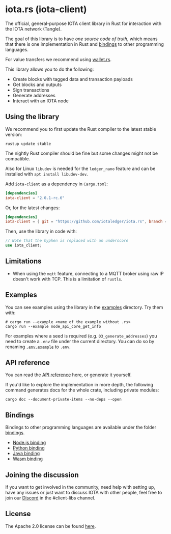 # iota.rs (iota-client)

The official, general-purpose IOTA client library in Rust for interaction with the IOTA network (Tangle).

The goal of this library is to have _one source code of truth_, which means that there is one implementation in Rust and [bindings](#bindings) to other programming languages.

For value transfers we recommend using [wallet.rs](https://github.com/iotaledger/wallet.rs).

This library allows you to do the following:

* Create blocks with tagged data and transaction payloads
* Get blocks and outputs
* Sign transactions
* Generate addresses
* Interact with an IOTA node

## Using the library

We recommend you to first update the Rust compiler to the latest stable version:

```shell
rustup update stable
```

The nightly Rust compiler should be fine but some changes might not be compatible.

Also for Linux `libudev` is needed for the `ledger_nano` feature and can be installed with `apt install libudev-dev`.

Add `iota-client` as a dependency in `Cargo.toml`:

```toml
[dependencies]
iota-client = "2.0.1-rc.6"
```

Or, for the latest changes:

```toml
[dependencies]
iota-client = { git = "https://github.com/iotaledger/iota.rs", branch = "develop" }
```

Then, use the library in code with:

```rust
// Note that the hyphen is replaced with an underscore
use iota_client;
```

## Limitations

- When using the `mqtt` feature, connecting to a MQTT broker using raw IP doesn't work with TCP. This is a limitation of `rustls`.

## Examples

You can see examples using the library in the [examples](client/examples/) directory. Try them with:

```shell
# cargo run --example <name of the example without .rs>
cargo run --example node_api_core_get_info
```

For examples where a seed is required (e.g. `03_generate_addresses`) you need to create a `.env` file under the current directory. You can do so by renaming [`.env.example`](.env.example) to `.env`.

## API reference

You can read the [API reference](https://docs.rs/iota-client) here, or generate it yourself.

If you'd like to explore the implementation in more depth, the following command generates docs for the whole crate, including private modules:

```shell
cargo doc --document-private-items --no-deps --open
```

## Bindings

Bindings to other programming languages are available under the folder [bindings](client/bindings/).

* [Node.js binding](client/bindings/nodejs/)
* [Python binding](client/bindings/python/)
* [Java binding](client/bindings/java/)
* [Wasm binding](client/bindings/wasm/)

## Joining the discussion

If you want to get involved in the community, need help with setting up, have any issues or just want to discuss IOTA with other people, feel free to join our [Discord](https://discord.iota.org/) in the #client-libs channel.

## License

The Apache 2.0 license can be found [here](LICENSE).
